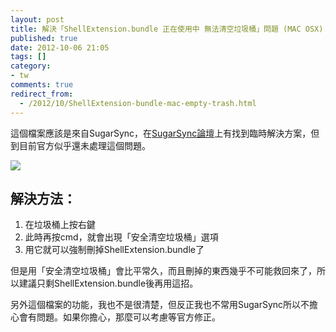 ```yaml
---
layout: post
title: 解決「ShellExtension.bundle 正在使用中 無法清空垃圾桶」問題 (MAC OSX)
published: true
date: 2012-10-06 21:05
tags: []
category:
- tw
comments: true
redirect_from:
  - /2012/10/ShellExtension-bundle-mac-empty-trash.html
---
```



這個檔案應該是來自SugarSync，在[SugarSync論壇][1]上有找到臨時解決方案，但到目前官方似乎還未處理這個問題。



[![][2]][2]




## 解決方法：

1. 在垃圾桶上按右鍵
2. 此時再按cmd，就會出現「安全清空垃圾桶」選項
3. 用它就可以強制刪掉ShellExtension.bundle了


但是用「安全清空垃圾桶」會比平常久，而且刪掉的東西幾乎不可能救回來了，所以建議只剩ShellExtension.bundle後再用這招。

另外這個檔案的功能，我也不是很清楚，但反正我也不常用SugarSync所以不擔心會有問題。如果你擔心，那麼可以考慮等官方修正。

[1]: http://sugarsync.hivelive.com/posts/95a79047a0
[2]: http://4.bp.blogspot.com/-CKF4Y63umPs/UHFuZF89hJI/AAAAAAAAA48/sw7-Hl2fWuE/s1600/secure_empty_trash.png
